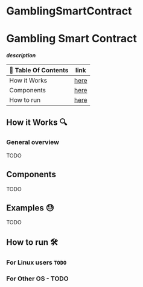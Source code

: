 # GamblingSmartContract
# Gambling Smart Contract
***description***

| 📖 Table Of Contents | link       |
|----------------------|------------|
| How it Works         | [here](#1) |
| Components           | [here](#2) |
| How to run           | [here](#3) |


## How it Works 🔍 <a name='1'></a>
### General overview
TODO
## Components
TODO
## Examples 😓
TODO
## How to run 🛠️ <a name="3"></a>
### For Linux users ```TODO```
### For Other OS  - TODO
